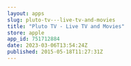 ```yaml
---
layout: apps
slug: pluto-tv---live-tv-and-movies
title: "Pluto TV - Live TV and Movies"
store: apple
app_id: 751712884
date: 2023-03-06T13:54:24Z
published: 2015-05-18T11:27:31Z
---
```

